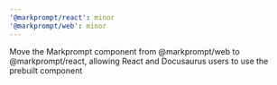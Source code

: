 ```yaml
---
'@markprompt/react': minor
'@markprompt/web': minor
---
```


Move the Markprompt component from @markprompt/web to @markprompt/react, allowing React and Docusaurus users to use the prebuilt component
